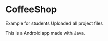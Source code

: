 # CoffeeShop
Example for students 
Uploaded all project files 

This is a Android app made with Java. 

